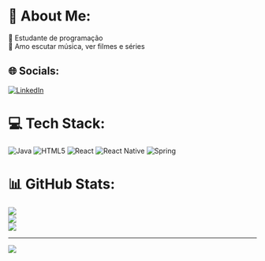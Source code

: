 # 💫 About Me:
📙 Estudante de programação<br>🎼 Amo escutar música, ver filmes e séries<br>


## 🌐 Socials:
[![LinkedIn](https://img.shields.io/badge/LinkedIn-%230077B5.svg?logo=linkedin&logoColor=white)](https://linkedin.com/in/https://www.linkedin.com/in/eder-matheus-67403321a/) 

# 💻 Tech Stack:
![Java](https://img.shields.io/badge/java-%23ED8B00.svg?style=for-the-badge&logo=java&logoColor=white) ![HTML5](https://img.shields.io/badge/html5-%23E34F26.svg?style=for-the-badge&logo=html5&logoColor=white) ![React](https://img.shields.io/badge/react-%2320232a.svg?style=for-the-badge&logo=react&logoColor=%2361DAFB) ![React Native](https://img.shields.io/badge/react_native-%2320232a.svg?style=for-the-badge&logo=react&logoColor=%2361DAFB) ![Spring](https://img.shields.io/badge/spring-%236DB33F.svg?style=for-the-badge&logo=spring&logoColor=white)
# 📊 GitHub Stats:
![](https://github-readme-stats.vercel.app/api?username=eMatheux&theme=dark&hide_border=false&include_all_commits=true&count_private=false)<br/>
![](https://github-readme-streak-stats.herokuapp.com/?user=eMatheux&theme=dark&hide_border=false)<br/>
![](https://github-readme-stats.vercel.app/api/top-langs/?username=eMatheux&theme=dark&hide_border=false&include_all_commits=true&count_private=false&layout=compact)

---
[![](https://visitcount.itsvg.in/api?id=eMatheux&icon=9&color=7)](https://visitcount.itsvg.in)

<!-- Proudly created with GPRM ( https://gprm.itsvg.in ) -->
